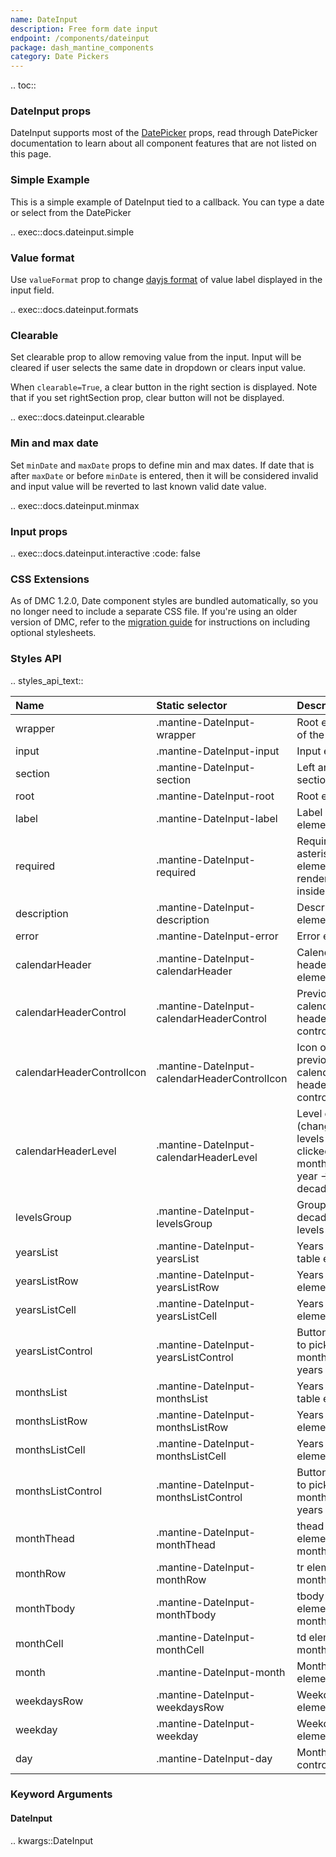 ```yaml
---
name: DateInput
description: Free form date input
endpoint: /components/dateinput
package: dash_mantine_components
category: Date Pickers
---
```


.. toc::



### DateInput props

DateInput supports most of the [DatePicker](/components/datepicker) props, read through DatePicker
documentation to learn about all component features that are not listed on this page.

### Simple Example

This is a simple example of DateInput tied to a callback. You can type a date or select from the DatePicker

.. exec::docs.dateinput.simple

### Value format


Use `valueFormat` prop to change [dayjs format](https://day.js.org/docs/en/display/format) of value label displayed in the input field.

.. exec::docs.dateinput.formats


### Clearable

Set clearable prop to allow removing value from the input. Input will be cleared if user selects the same date in dropdown or clears input value.

When `clearable=True`, a clear button in the right section is displayed. Note that if you set rightSection prop, clear button will not be displayed.

.. exec::docs.dateinput.clearable

### Min and max date

Set `minDate` and `maxDate` props to define min and max dates. If date that is after `maxDate` or before `minDate` is entered, then it will be considered invalid and input value will be reverted to last known valid date value.

.. exec::docs.dateinput.minmax

### Input props

.. exec::docs.dateinput.interactive
   :code: false


### CSS Extensions

As of DMC 1.2.0, Date component styles are bundled automatically, so you no longer need to include a separate CSS file.
If you're using an older version of DMC, refer to the [migration guide](/migration) for instructions on including optional stylesheets.



### Styles API


.. styles_api_text::

| Name                      | Static selector                              | Description                                                          |
|:--------------------------|:---------------------------------------------|:---------------------------------------------------------------------|
| wrapper                   | .mantine-DateInput-wrapper                   | Root element of the Input                                            |
| input                     | .mantine-DateInput-input                     | Input element                                                        |
| section                   | .mantine-DateInput-section                   | Left and right sections                                              |
| root                      | .mantine-DateInput-root                      | Root element                                                         |
| label                     | .mantine-DateInput-label                     | Label element                                                        |
| required                  | .mantine-DateInput-required                  | Required asterisk element, rendered inside label                     |
| description               | .mantine-DateInput-description               | Description element                                                  |
| error                     | .mantine-DateInput-error                     | Error element                                                        |
| calendarHeader            | .mantine-DateInput-calendarHeader            | Calendar header root element                                         |
| calendarHeaderControl     | .mantine-DateInput-calendarHeaderControl     | Previous/next calendar header controls                               |
| calendarHeaderControlIcon | .mantine-DateInput-calendarHeaderControlIcon | Icon of previous/next calendar header controls                       |
| calendarHeaderLevel       | .mantine-DateInput-calendarHeaderLevel       | Level control (changes levels when clicked, month -> year -> decade) |
| levelsGroup               | .mantine-DateInput-levelsGroup               | Group of decades levels                                              |
| yearsList                 | .mantine-DateInput-yearsList                 | Years list table element                                             |
| yearsListRow              | .mantine-DateInput-yearsListRow              | Years list row element                                               |
| yearsListCell             | .mantine-DateInput-yearsListCell             | Years list cell element                                              |
| yearsListControl          | .mantine-DateInput-yearsListControl          | Button used to pick months and years                                 |
| monthsList                | .mantine-DateInput-monthsList                | Years list table element                                             |
| monthsListRow             | .mantine-DateInput-monthsListRow             | Years list row element                                               |
| monthsListCell            | .mantine-DateInput-monthsListCell            | Years list cell element                                              |
| monthsListControl         | .mantine-DateInput-monthsListControl         | Button used to pick months and years                                 |
| monthThead                | .mantine-DateInput-monthThead                | thead element of month table                                         |
| monthRow                  | .mantine-DateInput-monthRow                  | tr element of month table                                            |
| monthTbody                | .mantine-DateInput-monthTbody                | tbody element of month table                                         |
| monthCell                 | .mantine-DateInput-monthCell                 | td element of month table                                            |
| month                     | .mantine-DateInput-month                     | Month table element                                                  |
| weekdaysRow               | .mantine-DateInput-weekdaysRow               | Weekdays tr element                                                  |
| weekday                   | .mantine-DateInput-weekday                   | Weekday th element                                                   |
| day                       | .mantine-DateInput-day                       | Month day control                                                    |

### Keyword Arguments

#### DateInput

.. kwargs::DateInput
